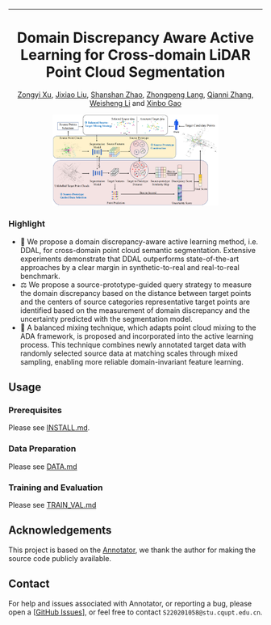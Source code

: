  ---

<div align="center">    
 
# Domain Discrepancy Aware Active Learning for Cross-domain LiDAR Point Cloud Segmentation

[Zongyi Xu](https://scholar.google.com/citations?user=PUseiVAAAAAJ), [Jixiao Liu](https://github.com/NoName5990/), [Shanshan Zhao](https://scholar.google.com.hk/citations?hl=zh-CN&user=TFp72vEAAAAJ), [Zhongpeng Lang](https://openreview.net/profile?id=~Zhongpeng_Lang1), [Qianni Zhang](https://scholar.google.com.hk/citations?user=XR6C9BoAAAAJ&hl), [Weisheng Li](https://scholar.google.com.hk/citations?user=M17E3HEAAAAJ&hl) and [Xinbo Gao](https://scholar.google.com.hk/citations?user=VZVTOOIAAAAJ)


<img alt="image" src="docs/figs/pipeline.png" width="65%" />

</div>

### Highlight
- 🌈 We propose a domain discrepancy-aware active learning method, i.e. DDAL, for cross-domain point cloud semantic segmentation. Extensive experiments demonstrate that DDAL outperforms state-of-the-art approaches by a clear margin in synthetic-to-real and real-to-real benchmark.
- ⚖️ We propose a source-prototype-guided query strategy to measure the domain discrepancy based on the distance between target points and the centers of source categories representative target points are identified based on the measurement of domain discrepancy and the uncertainty predicted with the segmentation model. 
- 🚀 A balanced mixing technique, which adapts point cloud mixing to the ADA framework, is proposed and incorporated into the active learning process. This technique combines newly annotated target data with randomly selected source data at matching scales through mixed sampling, enabling more reliable domain-invariant feature learning.


## Usage
### Prerequisites
Please see [INSTALL.md](docs/INSTALL.md).

### Data Preparation
Please see [DATA.md](docs/DATA.md)

### Training and Evaluation
Please see [TRAIN_VAL.md](docs/TRAIN_VAL.md)


<!-- ## Citation
If you find this project useful in your research, please consider citing:
```latex
bib

``` -->

## Acknowledgements
This project is based on the [Annotator](https://github.com/BIT-DA/Annotator), we thank the author for making the source code publicly available.


## Contact

For help and issues associated with Annotator, or reporting a bug, please open a [[GitHub Issues](https://github.com/NoName5990/DDAL/issues/new)], or feel free to contact `S220201058@stu.cqupt.edu.cn`.
